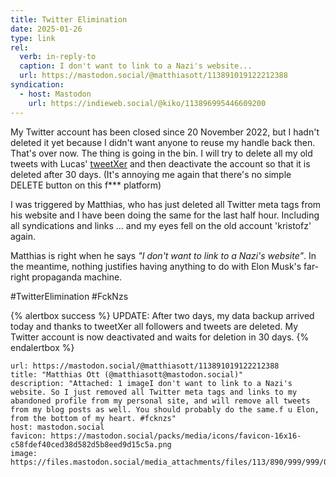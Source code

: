 ```yaml
---
title: Twitter Elimination
date: 2025-01-26
type: link
rel:
  verb: in-reply-to
  caption: I don't want to link to a Nazi's website...
  url: https://mastodon.social/@matthiasott/113891019122212388
syndication:
  - host: Mastodon
    url: https://indieweb.social/@kiko/113896995446609200
---
```


My Twitter account has been closed since 20 November 2022, but I hadn't deleted it yet because I didn't want anyone to reuse my handle back then. That's over now. The thing is going in the bin. I will try to delete all my old tweets with Lucas' [tweetXer](https://github.com/lucahammer/tweetXer) and then deactivate the account so that it is deleted after 30 days. (It's annoying me again that there's no simple DELETE button on this f*** platform)

I was triggered by Matthias, who has just deleted all Twitter meta tags from his website and I have been doing the same for the last half hour. Including all syndications and links ... and my eyes fell on the old account 'kristofz' again.

Matthias is right when he says *"I don't want to link to a Nazi's website"*. In the meantime, nothing justifies having anything to do with Elon Musk's far-right propaganda machine.  

#TwitterElimination #FckNzs

{% alertbox success %}
UPDATE: After two days, my data backup arrived today and thanks to tweetXer all followers and tweets are deleted. My Twitter account is now deactivated and waits for deletion in 30 days.
{% endalertbox %}

```cardlink
url: https://mastodon.social/@matthiasott/113891019122212388
title: "Matthias Ott (@matthiasott@mastodon.social)"
description: "Attached: 1 imageI don't want to link to a Nazi's website. So I just removed all Twitter meta tags and links to my abandoned profile from my personal site, and will remove all tweets from my blog posts as well. You should probably do the same.f u Elon, from the bottom of my heart. #fcknzs"
host: mastodon.social
favicon: https://mastodon.social/packs/media/icons/favicon-16x16-c58fdef40ced38d582d5b8eed9d15c5a.png
image: https://files.mastodon.social/media_attachments/files/113/890/999/999/080/215/original/fd47c04c96a13790.png
```
